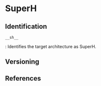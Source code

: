 # SuperH

## Identification

`__sh__`

: Identifies the target architecture as SuperH.

## Versioning

<!--
`__sh1__`
`__SH1__`

:

`__sh2__`
`__SH2__`

:

`__SH2E__`

:

`__SH2A__`

:

`__sh3__`
`__SH3__`

:

`__SH4_NOFPU__`

:

`__SH4_SINGLE_ONLY__`

:

`__SH3E__`

:

`__SH4_SINGLE__`

:

`__SH4__`

:

`__SH4A__`

:
-->

## References

<!---
Type|Macro|Description
---|---|---
Identification|`__sh__`|Defined by GNU C
Version|`__sh1__`<br/>`__sh2__`<br/>`__sh3__`<br/>`__SH3__`<br/>`__SH4__`<br/>`__SH5__`|

#define CPP_SPEC " \
%{m5-64media|m5-64media-nofpu|m5-32media|m5-32media-nofpu:-D__SHMEDIA__=1} \
%{m5-compact|m5-compact-nofpu:-D__SHMEDIA__=0} \
%{m5-64media|m5-64media-nofpu:-D__SH5__=64 -D__LONG_MAX__=9223372036854775807L} \
%{m5-32media|m5-32media-nofpu|m5-compact|m5-compact-nofpu:-D__SH5__=32} \
%{m5-64media-nofpu|m5-32media-nofpu|m5-compact-nofpu:-D__SH4_NOFPU__} \
%{m1:-D__sh1__} \
%{m2:-D__sh2__} \
%{m3:-D__sh3__} \
%{m3e:-D__SH3E__} \
%{m4-single-only:-D__SH4_SINGLE_ONLY__} \
%{m4-single:-D__SH4_SINGLE__} \
%{m4-nofpu:-D__sh3__ -D__SH4_NOFPU__} \
%{m4:-D__SH4__} \
%{!m1:%{!m2:%{!m3*:%{!m4*:%{!m5*:%(cpp_default_cpu_spec)}}}}} \
%{mhitachi:-D__HITACHI__} \
%(subtarget_cpp_spec) \
%(subtarget_cpp_ptr_spec) \
%(subtarget_cpp_endian_spec) "

#ifndef SUBTARGET_CPP_ENDIAN_SPEC
#define SUBTARGET_CPP_ENDIAN_SPEC "%{ml:-D__LITTLE_ENDIAN__}"
#endif

#ifndef SUBTARGET_CPP_SPEC
#define SUBTARGET_CPP_SPEC ""
#endif

#ifndef CPP_DEFAULT_CPU_SPEC
#define CPP_DEFAULT_CPU_SPEC "-D__sh1__"
#endif

#ifndef SUBTARGET_CPP_PTR_SPEC
#define SUBTARGET_CPP_PTR_SPEC "\
%{m5-64media|m5-64media-nofpu|m5-32media|m5-32media-nofpu|m5-compact|m5-compact-nofpu:-D__SIZE_TYPE__=long\\ unsigned\\ int -D__PTRDIFF_TYPE__=long\\ int} \
%{!m5-64media:%{!m5-64media-nofpu:%{!m5-32media:%{!m5-32media-nofpu:%{!m5-compact:%{!m5-compact-nofpu:-D__SIZE_TYPE__=unsigned\\ int -D__PTRDIFF_TYPE__=int}}}}}} \
"
#endif

#define EXTRA_SPECS						\
  { "subtarget_cpp_spec", SUBTARGET_CPP_SPEC },			\
  { "subtarget_cpp_endian_spec", SUBTARGET_CPP_ENDIAN_SPEC },	\
  { "subtarget_cpp_ptr_spec", SUBTARGET_CPP_PTR_SPEC },		\
  { "cpp_default_cpu_spec", CPP_DEFAULT_CPU_SPEC },

#define CPP_PREDEFINES "-D__sh__ -Acpu=sh -Amachine=sh"

////


////
<gcc/config/sh/sh-c.cc> (14.2.0)

#define builtin_define(TXT) cpp_define (pfile, TXT)
#define builtin_assert(TXT) cpp_assert (pfile, TXT)

/* Implement the TARGET_CPU_CPP_BUILTINS macro  */
void
sh_cpu_cpp_builtins (cpp_reader* pfile)
{
  builtin_define ("__sh__");
  builtin_assert ("cpu=sh");
  builtin_assert ("machine=sh");
  switch ((int) sh_cpu)
    {
    case PROCESSOR_SH1:
      builtin_define ("__sh1__");
      builtin_define ("__SH1__");
      break;
    case PROCESSOR_SH2:
      builtin_define ("__sh2__");
      builtin_define ("__SH2__");
      break;
    case PROCESSOR_SH2E:
      builtin_define ("__SH2E__");
      break;
    case PROCESSOR_SH2A:
      builtin_define ("__SH2A__");
      if (TARGET_SH2A_DOUBLE)
	builtin_define (TARGET_FPU_SINGLE
			? "__SH2A_SINGLE__" : "__SH2A_DOUBLE__");
      else
	builtin_define (TARGET_FPU_ANY
			? "__SH2A_SINGLE_ONLY__" : "__SH2A_NOFPU__");
      break;
    case PROCESSOR_SH3:
      builtin_define ("__sh3__");
      builtin_define ("__SH3__");
      if (TARGET_HARD_SH4)
	builtin_define ("__SH4_NOFPU__");
      break;
    case PROCESSOR_SH3E:
      builtin_define (TARGET_HARD_SH4 ? "__SH4_SINGLE_ONLY__" : "__SH3E__");
      break;
    case PROCESSOR_SH4:
      builtin_define (TARGET_FPU_SINGLE ? "__SH4_SINGLE__" : "__SH4__");
      break;
    case PROCESSOR_SH4A: \
      builtin_define ("__SH4A__");
      builtin_define (TARGET_SH4
		      ? (TARGET_FPU_SINGLE ? "__SH4_SINGLE__" : "__SH4__")
		      : TARGET_FPU_ANY ? "__SH4_SINGLE_ONLY__"
		      : "__SH4_NOFPU__");
      break;
    }
  if (TARGET_FPU_ANY)
    builtin_define ("__SH_FPU_ANY__");
  if (TARGET_FPU_DOUBLE)
    builtin_define ("__SH_FPU_DOUBLE__");
  if (TARGET_HITACHI)
    builtin_define ("__HITACHI__");
  if (TARGET_FMOVD)
    builtin_define ("__FMOVD_ENABLED__");
  if (TARGET_FDPIC)
    {
      builtin_define ("__SH_FDPIC__");
      builtin_define ("__FDPIC__");
    }
  builtin_define (TARGET_LITTLE_ENDIAN
		  ? "__LITTLE_ENDIAN__" : "__BIG_ENDIAN__");

  cpp_define_formatted (pfile, "__SH_ATOMIC_MODEL_%s__",
			selected_atomic_model ().cdef_name);
}

<simde-arch.h>

#if defined(__sh5__) || defined(__SH5__)
#  define SIMDE_ARCH_SUPERH 5
#elif defined(__sh4__) || defined(__SH4__)
#  define SIMDE_ARCH_SUPERH 4
#elif defined(__sh3__) || defined(__SH3__)
#  define SIMDE_ARCH_SUPERH 3
#elif defined(__sh2__) || defined(__SH2__)
#  define SIMDE_ARCH_SUPERH 2
#elif defined(__sh1__) || defined(__SH1__)
#  define SIMDE_ARCH_SUPERH 1
#elif defined(__sh__) || defined(__SH__)
#  define SIMDE_ARCH_SUPERH 1
#endif
--->